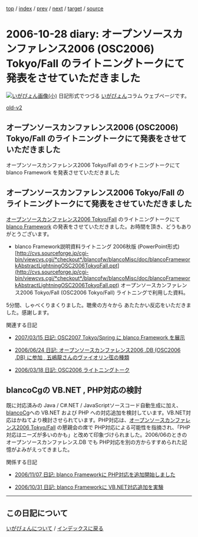 [top](https://igapyon.github.io/diary/) 
 / [index](https://igapyon.github.io/diary/2006/index.html) 
 / [prev](https://igapyon.github.io/diary/2006/ig061031.html) 
 / [next](https://igapyon.github.io/diary/2006/ig061025.html) 
 / [target](https://igapyon.github.io/diary/2006/ig061028.html) 
 / [source](https://github.com/igapyon/diary/blob/gh-pages/2006/ig061028.html.src.md) 

2006-10-28 diary: オープンソースカンファレンス2006 (OSC2006) Tokyo/Fall のライトニングトークにて発表をさせていただきました
=====================================================================================================
[![いがぴょん画像(小)](https://igapyon.github.io/diary/images/iga200306s.jpg "いがぴょん")](https://igapyon.github.io/diary/memo/memoigapyon.html) 日記形式でつづる [いがぴょん](https://igapyon.github.io/diary/memo/memoigapyon.html)コラム ウェブページです。

[old-v2](ig061028-orig.html)

## オープンソースカンファレンス2006 (OSC2006) Tokyo/Fall のライトニングトークにて発表をさせていただきました

オープンソースカンファレンス2006 Tokyo/Fall のライトニングトークにて blanco Framework を発表させていただきました


## オープンソースカンファレンス2006 Tokyo/Fall のライトニングトークにて発表をさせていただきました

[オープンソースカンファレンス2006 Tokyo/Fall](http://www.ospn.jp/osc2006-fall/) のライトニングトークにて [blanco Framework](http://www.igapyon.jp/blanco/blanco.ja.html) の発表をさせていただきました。お時間を頂き、どうもありがとうございます。

* blanco Framework説明資料ライトニング 2006秋版 (PowerPoint形式)
  [http://cvs.sourceforge.jp/cgi-bin/viewcvs.cgi/*checkout*/blancofw/blancoMisc/doc/blancoFrameworkAbstractLightningOSC2006TokyoFall.ppt](http://cvs.sourceforge.jp/cgi-bin/viewcvs.cgi/*checkout*/blancofw/blancoMisc/doc/blancoFrameworkAbstractLightningOSC2006TokyoFall.ppt)
  オープンソースカンファレンス2006 Tokyo/Fall (OSC2006 Tokyo/Fall) ライトニングで利用した資料。

5分間、しゃべくりまくりました。聴衆の方々から あたたかい反応をいただきました。感謝します。

関連する日記

* [2007/03/15 日記: OSC2007 Tokyo/Spring に blanco Framework を展示](../2007/ig070315.html)
  
* [2006/06/24 日記: オープンソースカンファレンス2006 .DB (OSC2006 .DB) に参加 , 五嶋龍さんのヴァイオリン弦の種類](ig060624.html)
  
* [2006/03/18 日記: OSC2006 ライトニングトーク](ig060318.html)

## blancoCgの VB.NET , PHP対応の検討

既に対応済みの Java / C#.NET / JavaScriptソースコード自動生成に加え、[blancoCg](http://www.igapyon.jp/blanco/blancocg.html)への
VB.NET および PHP への対応追加を検討しています。VB.NET対応はかねてより検討させられています。PHP対応は、[オープンソースカンファレンス2006 Tokyo/Fall](http://www.ospn.jp/osc2006-fall/) の懇親会の席で PHP対応による可能性を指摘され、「PHP対応はニーズが多いのかも」と改めて印象づけられました。2006/06のときのオープンソースカンファレンス.DB でも PHP対応を別の方からすすめられた記憶がよみがえってきました。

関係する日記

* [2006/11/07 日記: blanco Frameworkに PHP対応を追加開始しました](ig061107.html)
  
* [2006/10/31 日記: blanco Frameworkに VB.NET対応追加を実験](ig061031.html)

----------------------------------------------------------------------------------------------------

## この日記について
[いがぴょんについて](https://igapyon.github.io/diary/memo/memoigapyon.html) / [インデックスに戻る](https://igapyon.github.io/diary/idxall.html)
